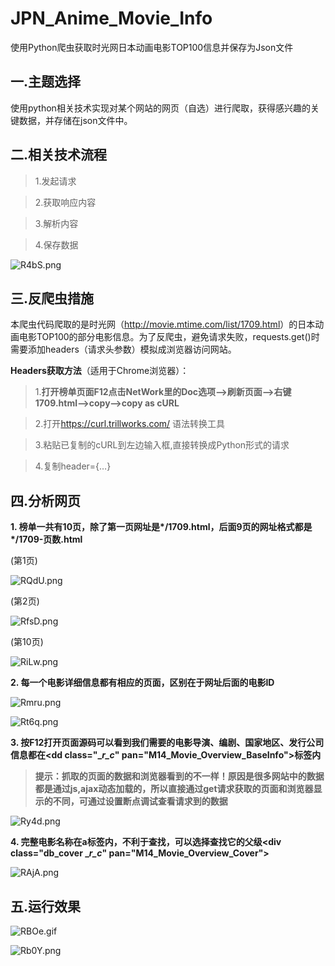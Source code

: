 # JPN_Anime_Movie_Info
使用Python爬虫获取时光网日本动画电影TOP100信息并保存为Json文件

## 一.主题选择

使用python相关技术实现对某个网站的网页（自选）进行爬取，获得感兴趣的关键数据，并存储在json文件中。

## 二.相关技术流程

> 1.发起请求

> 2.获取响应内容

> 3.解析内容

> 4.保存数据

![R4bS.png](https://img.auxiz.com/R4bS.png)

## 三.反爬虫措施

本爬虫代码爬取的是时光网（<http://movie.mtime.com/list/1709.html>）的日本动画电影TOP100的部分电影信息。为了反爬虫，避免请求失败，requests.get()时需要添加headers（请求头参数）模拟成浏览器访问网站。

**Headers获取方法**（适用于Chrome浏览器）：

> 1.**打开榜单页面F12点击NetWork里的Doc选项--\>刷新页面--\>右键1709.html--\>copy--\>copy
as cURL**

> 2.打开<https://curl.trillworks.com/> 语法转换工具

> 3.粘贴已复制的cURL到左边输入框,直接转换成Python形式的请求

> 4.复制header={…}
 
## 四.分析网页

**1. 榜单一共有10页，除了第一页网址是\*/1709.html，后面9页的网址格式都是\*/1709-页数.html**

(第1页)

![RQdU.png](https://img.auxiz.com/RQdU.png)

(第2页)

![RfsD.png](https://img.auxiz.com/RfsD.png)

(第10页)

![RiLw.png](https://img.auxiz.com/RiLw.png)

**2. 每一个电影详细信息都有相应的页面，区别在于网址后面的电影ID**

![Rmru.png](https://img.auxiz.com/Rmru.png)

![Rt6q.png](https://img.auxiz.com/Rt6q.png)

**3. 按F12打开页面源码可以看到我们需要的电影导演、编剧、国家地区、发行公司信息都在\<dd
    class="__r_c_" pan="M14_Movie_Overview_BaseInfo"\>标签内**

>   **提示：抓取的页面的数据和浏览器看到的不一样！原因是很多网站中的数据都是通过js,ajax动态加载的，所以直接通过get请求获取的页面和浏览器显示的不同，可通过设置断点调试查看请求到的数据**

![Ry4d.png](https://img.auxiz.com/Ry4d.png)

**4. 完整电影名称在a标签内，不利于查找，可以选择查找它的父级\<div
    class="db_cover \__r_c_" pan="M14_Movie_Overview_Cover"\>**

![RAjA.png](https://img.auxiz.com/RAjA.png)

## 五.运行效果

![RBOe.gif](https://img.auxiz.com/RBOe.gif)

![Rb0Y.png](https://img.auxiz.com/Rb0Y.png)
